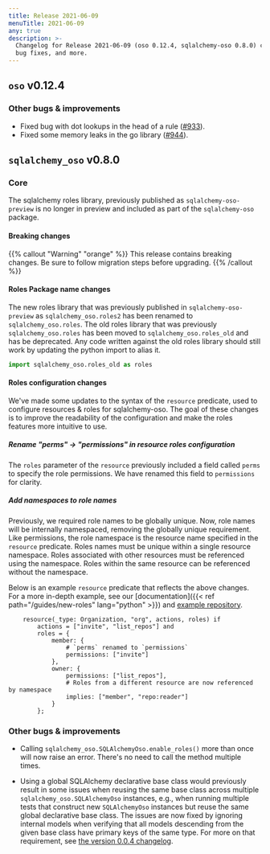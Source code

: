 ```yaml
---
title: Release 2021-06-09
menuTitle: 2021-06-09
any: true
description: >-
  Changelog for Release 2021-06-09 (oso 0.12.4, sqlalchemy-oso 0.8.0) containing new features,
  bug fixes, and more.
---
```


## `oso` v0.12.4

### Other bugs & improvements

- Fixed bug with dot lookups in the head of a rule ([#933](https://github.com/osohq/oso/pull/933)).
- Fixed some memory leaks in the go library ([#944](https://github.com/osohq/oso/issues/944)).

## `sqlalchemy_oso` v0.8.0

### Core

The sqlalchemy roles library, previously published as `sqlalchemy-oso-preview` is no longer in preview and included
as part of the `sqlalchemy-oso` package.

#### Breaking changes

<!-- TODO: remove warning and replace with "None" if no breaking changes. -->

{{% callout "Warning" "orange" %}}
This release contains breaking changes. Be sure to follow migration steps
before upgrading.
{{% /callout %}}

#### Roles Package name changes

The new roles library that was previously published in `sqlalchemy-oso-preview` as `sqlalchemy_oso.roles2` has been renamed to `sqlalchemy_oso.roles`. The old roles library that was previously `sqlalchemy_oso.roles` has been moved to `sqlalchemy_oso.roles_old` and has be deprecated.
Any code written against the old roles library should still work by updating the python import to alias it.

```python
import sqlalchemy_oso.roles_old as roles
```

#### Roles configuration changes

We've made some updates to the syntax of the `resource` predicate, used to configure resources & roles for sqlalchemy-oso.
The goal of these changes is to improve the readability of the configuration and make the roles
features more intuitive to use.

##### Rename "perms" -> "permissions" in resource roles configuration

The `roles` parameter of the `resource` previously included a field called `perms` to specify the role permissions.
We have renamed this field to `permissions` for clarity.

##### Add namespaces to role names

Previously, we required role names to be globally unique. Now, role names will be internally namespaced, removing the globally unique requirement. Like permissions, the role namespace is the resource name specified in the `resource` predicate. Roles names must be unique within a single resource namespace. Roles associated with other resources must be referenced using the namespace. Roles within the same resource can be referenced without the namespace.

Below is an example `resource` predicate that reflects the above changes. For a more in-depth example, see our [documentation]({{< ref path="/guides/new-roles" lang="python" >}}) and [example repository](https://github.com/osohq/gitclub-sqlalchemy-flask-react).

```polar
    resource(_type: Organization, "org", actions, roles) if
        actions = ["invite", "list_repos"] and
        roles = {
            member: {
                # `perms` renamed to `permissions`
                permissions: ["invite"]
            },
            owner: {
                permissions: ["list_repos"],
                # Roles from a different resource are now referenced by namespace
                implies: ["member", "repo:reader"]
            }
        };
```

### Other bugs & improvements

- Calling `sqlalchemy_oso.SQLAlchemyOso.enable_roles()` more than once will now
  raise an error. There's no need to call the method multiple times.

- Using a global SQLAlchemy declarative base class would previously
  result in some issues when reusing the same base class across multiple
  `sqlalchemy_oso.SQLAlchemyOso` instances, e.g., when running multiple tests
  that construct new `SQLAlchemyOso` instances but reuse the same global
  declarative base class. The issues are now fixed by ignoring internal models
  when verifying that all models descending from the given base class have
  primary keys of the same type. For more on that requirement, see [the version
  0.0.4 changelog](project/changelogs/2021-05-26).
